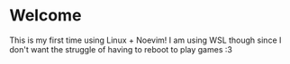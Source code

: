 # Welcome

This is my first time using Linux + Noevim! I am using WSL though since I don't want the struggle of having to reboot to play games :3


